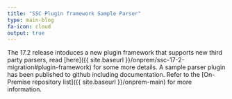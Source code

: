 ```yaml
---
title: "SSC Plugin framework Sample Parser"
type: main-blog
fa-icon: cloud
output: true
---
```


The 17.2 release intoduces a new plugin framework that supports new third party parsers, read [here]({{ site.baseurl }}/onprem/ssc-17-2-migration#plugin-framework) for some more details.
A sample parser plugin has been published to github including documentation.
Refer to the [On-Premise repository list]({{ site.baseurl }}/onprem-main) for more information. 
